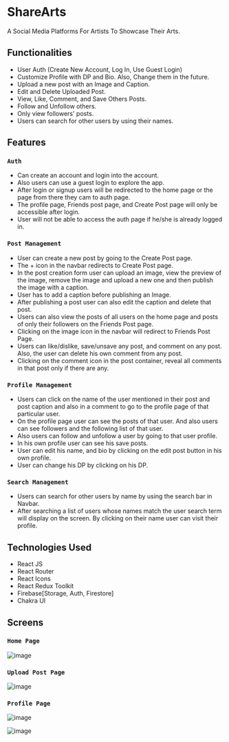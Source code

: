 # ShareArts

A Social Media Platforms For Artists To Showcase Their Arts.

## Functionalities

- User Auth (Create New Account, Log In, Use Guest Login)
- Customize Profile with DP and Bio. Also, Change them in the future.
- Upload a new post with an Image and Caption.
- Edit and Delete Uploaded Post.
- View, Like, Comment, and Save Others Posts.
- Follow and Unfollow others.
- Only view followers' posts.
- Users can search for other users by using their names.

## Features

### `Auth`
- Can create an account and login into the account.
- Also users can use a guest login to explore the app.
- After login or signup users will be redirected to the home page or the page from there they cam to auth page.
- The profile page, Friends post page, and Create Post page will only be accessible after login.
- User will not be able to access the auth page if he/she is already logged in.

### `Post Management`

- User can create a new post by going to the Create Post page.
- The + icon in the navbar redirects to Create Post page.
- In the post creation form user can upload an image, view the preview of the image, remove the image and upload a new one and then publish the image with a caption.
- User has to add a caption before publishing an Image.
- After publishing a post user can also edit the caption and delete that post.
- Users can also view the posts of all users on the home page and posts of only their followers on the Friends Post page.
- Clicking on the image icon in the navbar will redirect to Friends Post Page.
- Users can like/dislike, save/unsave any post, and comment on any post. Also, the user can delete his own comment from any post.
- Clicking on the comment icon in the post container, reveal all comments in that post only if there are any. 

### `Profile Management`

- Users can click on the name of the user mentioned in their post and post caption and also in a comment to go to the profile page of that particular user.
- On the profile page user can see the posts of that user. And also users can see followers and the following list of that user.
- Also users can follow and unfollow a user by going to that user profile.
- In his own profile user can see his save posts.
- User can edit his name, and bio by clicking on the edit post button in his own profile.
- User can change his DP by clicking on his DP.

### `Search Management`

- Users can search for other users by name by using the search bar in Navbar.
- After searching a list of users whose names match the user search term will display on the screen. By clicking on their name user can visit their profile.


## Technologies Used

- React JS
- React Router
- React Icons
- React Redux Toolkit
- Firebase[Storage, Auth, Firestore]
- Chakra UI


## Screens

### `Home Page`

![image](https://user-images.githubusercontent.com/94280354/184822274-4d4ede03-3e24-4943-8d0b-0773e9c41119.png)


### `Upload Post Page`

![image](https://user-images.githubusercontent.com/94280354/184822333-18bbdd30-503b-4ce9-9e9c-356568d9f7f3.png)


### `Profile Page`

![image](https://user-images.githubusercontent.com/94280354/184822440-94ef9203-c5aa-4ee6-ba81-68cda6fb7df6.png)


![image](https://user-images.githubusercontent.com/94280354/184822726-259bd838-a842-4f10-b402-3c5528df9ba3.png)
